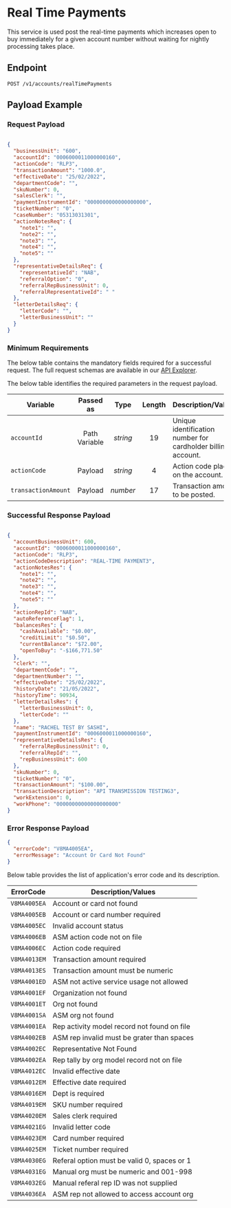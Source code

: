 # Real Time Payments

This service is used post the real-time payments which increases open to buy immediately for a given account number without waiting for nightly processing takes place.

## Endpoint

`POST /v1/accounts/realTimePayments`

## Payload Example

### Request Payload

```json

{
  "businessUnit": "600",
  "accountId": "0006000011000000160",
  "actionCode": "RLP3",
  "transactionAmount": "1000.0",
  "effectiveDate": "25/02/2022",
  "departmentCode": "",
  "skuNumber": 0,
  "salesClerk": "",
  "paymentInstrumentId": "0000000000000000000",
  "ticketNumber": "0",
  "caseNumber": "05313031301",
  "actionNotesReq": {
    "note1": "",
    "note2": "",
    "note3": "",
    "note4": "",
    "note5": ""
  },
  "representativeDetailsReq": {
    "representativeId": "NAB",
    "referralOption": "0",
    "referralRepBusinessUnit": 0,
    "referralRepresentativeId": " "
  },
  "letterDetailsReq": {
    "letterCode": "",
    "letterBusinessUnit": ""
  }
}
```

### Minimum Requirements

The below table contains the mandatory fields required for a successful request. The full request schemas are available in our [API Explorer](../api/?type=post&path=/v1/accounts/realTimePayments).

The below table identifies the required parameters in the request payload.

| Variable | Passed as | Type | Length | Description/Values |
| -------- | :-------: | :--: | :------------: | ------------------ |
| `accountId` | Path Variable | *string* | 19 | Unique identification number for cardholder billing account. | 
| `actionCode` | Payload | *string* | 4 | Action code placed on the account. | 
| `transactionAmount` | Payload | *number* | 17 | Transaction amount to be posted. |

### Successful Response Payload

```json

{
  "accountBusinessUnit": 600,
  "accountId": "0006000011000000160",
  "actionCode": "RLP3",
  "actionCodeDescription": "REAL-TIME PAYMENT3",
  "actionNotesRes": {
    "note1": "",
    "note2": "",
    "note3": "",
    "note4": "",
    "note5": ""
  },
  "actionRepId": "NAB",
  "autoReferenceFlag": 1,
  "balancesRes": {
    "cashAvailable": "$0.00",
    "creditLimit": "$0.50",
    "currentBalance": "$72.00",
    "openToBuy": "-$166,771.50"
  },
  "clerk": "",
  "departmentCode": "",
  "departmentNumber": "",
  "effectiveDate": "25/02/2022",
  "historyDate": "21/05/2022",
  "historyTime": 90934,
  "letterDetailsRes": {
    "letterBusinessUnit": 0,
    "letterCode": ""
  },
  "name": "RACHEL TEST BY SASHI",
  "paymentInstrumentId": "0006000011000000160",
  "representativeDetailsRes": {
    "referralRepBusinessUnit": 0,
    "referralRepId": "",
    "repBusinessUnit": 600
  },
  "skuNumber": 0,
  "ticketNumber": "0",
  "transactionAmount": "$100.00",
  "transactionDescription": "API TRANSMISSION TESTING3",
  "workExtension": 0,
  "workPhone": "00000000000000000000"
}

```

### Error Response Payload

```json
{
  "errorCode": "V8MA4005EA",
  "errorMessage": "Account Or Card Not Found"  
}
```

Below table provides the list of application's error code and its description.

| ErrorCode |  Description/Values |
| --------  | ------------------ |
| `V8MA4005EA` | Account or card not found |  
| `V8MA4005EB` | Account or card number required |  
| `V8MA4005EC` | Invalid account status |  
| `V8MA4006EB` | ASM action code not on file |  
| `V8MA4006EC` | Action code required |    
| `V8MA4013EM` | Transaction amount required |  
| `V8MA4013ES` | Transaction amount must be numeric |  
| `V8MA4001ED` | ASM not active  service usage not allowed |  
| `V8MA4001EF` | Organization not found |  
| `V8MA4001ET` | Org not found |  
| `V8MA4001SA` | ASM org not found |  
| `V8MA4001EA` | Rep activity model record not found on file |  
| `V8MA4002EB` | ASM rep invalid must be grater than spaces |  
| `V8MA4002EC` | Representative Not Found |  
| `V8MA4002EA` | Rep tally by org model record not on file |  
| `V8MA4012EC` | Invalid effective date |  
| `V8MA4012EM` | Effective date required |  
| `V8MA4016EM` | Dept is required |  
| `V8MA4019EM` | SKU number required |  
| `V8MA4020EM` | Sales clerk required |  
| `V8MA4021EG` | Invalid letter code |  
| `V8MA4023EM` | Card number required |  
| `V8MA4025EM` | Ticket number required |  
| `V8MA4030EG` | Referal option must be valid 0, spaces or 1 |  
| `V8MA4031EG` | Manual org must be numeric and 001-998 |  
| `V8MA4032EG` | Manual referal rep ID was not supplied |  
| `V8MA4036EA` | ASM rep not allowed to access account org | 